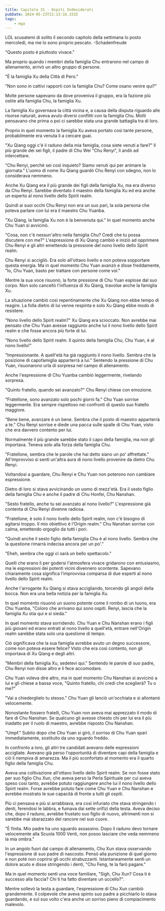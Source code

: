 ```yaml
---
title: Capitolo 31 - Ospiti Indesiderati
pubDate: 2024-05-23T21:13:16.333Z
tags:
    - mga
---
```



LOL scusatemi di solito il secondo capitolo della settimana lo posto mercoledì, ma me lo sono proprio pescato.
-Schadenfreude


"Questo posto è piuttosto vivace."


Ma proprio quando i membri della famiglia Chu entrarono nel campo di allenamento, arrivò un altro gruppo di persone.


"È la famiglia Xu della Città di Pero."


"Non sono in cattivi rapporti con la famiglia Chu? Come osano venire qui?"


Molte persone sapevano da dove proveniva il gruppo, era la fazione più ostile alla famiglia Chu, la famiglia Xu.


La famiglia Xu governava la città vicina e, a causa della disputa riguardo alle risorse naturali, aveva avuto diversi conflitti con la famiglia Chu. Molti pensavano che prima o poi ci sarebbe stata una grande battaglia tra di loro.


Proprio in quel momento la famiglia Xu aveva portato così tante persone, probabilmente era venuta lì a cercare guai.


"Xu Qiang oggi c'è il raduno della mia famiglia, cosa siete venuti a fare?" Il più grande dei sei figli, il padre di Chu Wei "Chu Renyi", li andò ad intercettare.


"Chu Renyi, perché sei così inquieto? Siamo venuti qui per animare la giornata." L'uomo di nome Xu Qiang guardò Chu Renyi con sdegno, non lo considerava nemmeno.


Anche Xu Qiang era il più grande dei figli della famiglia Xu, ma era diverso da Chu Renyi. Sarebbe diventato il maestro della famiglia Xu ed era anche un esperto al nono livello dello Spirit realm.


Quindi ai suoi occhi Chu Renyi non era un suo pari, la sola persona che poteva parlare con lui era il maestro Chu Yuanba.


"Xu Qiang, la famiglia Xu non è la benvenuta qui." In quel momento anche Chu Yuan si avvicinò.


"Cosa, non c'è nessun'altro nella famiglia Chu? Credi che tu possa discutere con me?" L'espressione di Xu Qiang cambiò e iniziò ad opprimere Chu Renyi e gli altri emettendo la pressione del nono livello dello Spirit realm.


Chu Renyi si accigliò. Era solo all'ottavo livello e non poteva sopportare questa energia. Ma in quel momento Chu Yuan avanzò e disse freddamente, "Io, Chu Yuan, basto per trattare con persone come voi."


Mentre la sua voce risuonò, la forte pressione di Chu Yuan esplose dal suo corpo. Non solo cancellò l'influenza di Xu Qiang, travolse anche la famiglia Xu.


La situazione cambiò così repentinamente che Xu Qiang non ebbe tempo di reagire. La folla dietro di lui venne respinta e solo Xu Qiang ebbe modo di resistere.


"Nono livello dello Spirit realm?" Xu Qiang era scioccato. Non avrebbe mai pensato che Chu Yuan avesse raggiunto anche lui il nono livello dello Spirit realm e che fosse ancora più forte di lui.


"Nono livello dello Spirit realm. Il quinto della famiglia Chu, Chu Yuan, è al nono livello!"


"Impressionante. A quell'età ha già raggiunto il nono livello. Sembra che la posizione di capofamiglia apparterrà a lui." Sentendo la pressione di Chu Yuan, risuonarono urla di sorpresa nel campo di allenamento.


Anche l'espressione di Chu Yuanba cambiò leggermente, rivelando sorpresa.


"Quinto fratello, quando sei avanzato?" Chu Renyi chiese con emozione.


"Fratellone, sono avanzato solo pochi giorni fa." Chu Yuan sorrise leggermente. Era sempre rispettoso nei confronti di questo suo fratello maggiore.


"Bene bene, avanzare è un bene. Sembra che il posto di maestro apparterrà a te." Chu Renyi sorrise e diede una pacca sulle spalle di Chu Yuan, visto che era davvero contento per lui.


Normalmente il più grande sarebbe stato il capo della famiglia, ma non gli importava. Teneva solo alla forza della famiglia Chu.


"Fratellone, sembra che le parole che hai detto siano un po' affrettate." All'improvviso si sentì un'altra aura di nono livello provenire da dietro Chu Renyi.


Voltandosi a guardare, Chu Renyi e Chu Yuan non poterono non cambiare espressione.


Dietro di loro si stava avvicinando un uomo di mezz'età. Era il sesto figlio della famiglia Chu e anche il padre di Chu Honfei, Chu Nanshan.


"Sesto fratello, anche tu sei avanzato al nono livello?" L'espressione già contenta di Chu Renyi divenne radiosa.


"Fratellone, è solo il nono livello dello Spirit realm, non c'è bisogno di agitarsi troppo. Il mio obiettivo è l'Origin realm." Chu Nanshan sorrise con calma, emettendo orgoglio da tutti i pori.


"Quindi anche il sesto figlio della famiglia Chu è al nono livello. Sembra che la questione rimarrà indecisa ancora per un po'."


"Eheh, sembra che oggi ci sarà un bello spettacolo."


Quelli che erano lì per godersi l'atmosfera vivace gridarono con entusiasmo, ma le espressioni dei potenti vicini divennero scontente.
Sapevano chiaramente cosa significa l'improvvisa comparsa di due esperti al nono livello dello Spirit realm.


Anche l'arrogante Xu Qiang si stava accigliando, torcendo gli angoli della bocca. Non era una bella notizia per la famiglia Xu.


In quel momento risuonò un suono potente come il rombo di un tuono, era Chu Yuanba, "Coloro che arrivano qui sono ospiti. Renyi, lascia che la famiglia Xu stia qui e si sieda."


In quel momento stava sorridendo. Chu Yuan e Chu Nanshan erano i figli più giovani ed erano entrati al nono livello a quell'età, entrare nell'Origin realm sarebbe stata solo una questione di tempo.


Ciò significava che la sua famiglia avrebbe avuto un degno successore, come non poteva essere felice? Visto che era così contento, non gli importava di Xu Qiang e degli altri.


"Membri della famiglia Xu, sedetevi qui." Sentendo le parole di suo padre, Chu Renyi non disse altro e li fece accomodare.


Chu Yuan voleva dire altro, ma in quel momento Chu Nanshan si avvicinò a lui e gli chiese a bassa voce, "Quinto fratello, chi credi che sceglierà? Tu o me?"


"Vai a chiederglielo tu stesso." Chu Yuan gli lanciò un'occhiata e si allontanò velocemente.


Nonostante fossero fratelli, Chu Yuan non aveva mai apprezzato il modo di fare di Chu Nanshan. Se qualcuno gli avesse chiesto chi per lui era il più inadatto per il ruolo di maestro, avrebbe risposto Chu Nanshan.


"Umpf." Subito dopo che Chu Yuan si girò, il sorriso di Chu Yuan sparì immediatamente, sostituito da uno sguardo freddo.


In confronto a loro, gli altri tre candidati avevano delle espressioni accigliate. Avevano già perso l'opportunità di diventare capi della famiglia e ciò li riempiva di amarezza. Ma il più sconfortato al momento era il quarto figlio della famiglia Chu.


Aveva una coltivazione all'ottavo livello dello Spirit realm. Se non fosse stato per suo figlio Chu Xun, che aveva perso la Perla Spirituale per cui aveva speso così tanto, avrebbe potuto raggiungere anche lui il nono livello dello Spirit realm. Forse avrebbe potuto fare come Chu Yuan e Chu Nanshan e avrebbe mostrato le sue capacità di fronte a tutti gli ospiti.


Più ci pensava e più si arrabbiava, era così infuriato che stava stringendo i denti, ferendosi le labbra, e fumava dai sette orifizi della testa. Aveva deciso che, dopo il raduno, avrebbe frustato suo figlio di nuovo, altrimenti non si sarebbe mai sbarazzato del rancore nel suo cuore.


"È finita. Mio padre ha uno sguardo assassino. Dopo il raduno devo tornare velocemente alla Scuola 1000 Venti, non posso lasciare che veda nemmeno la mia ombra."


In un angolo fuori dal campo di allenamento, Chu Xun stava osservando l'espressione di suo padre di nascosto. Pensò alla punizione di quel giorno e non poté non coprirsi gli occhi strabuzzanti. Istantaneamente sentì un dolore acuto e disse stringendo i denti, "Chu Feng, te la farò pagare."


Ma in quel momento sentì una voce familiare, "Sigh, Chu Xun? Cosa ti è successo alla faccia? Chi ti ha fatto diventare un uccello?".


Mentre sollevò la testa a guardare, l'espressione di Chu Xun cambiò grandemente. Il colpevole che aveva spinto suo padre a picchiarlo lo stava guardando, e sul suo volto c'era anche un sorriso pieno di compiacimento malevolo.



